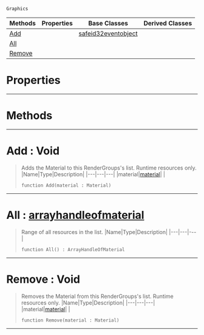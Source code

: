  `Graphics`

|Methods|Properties|Base Classes|Derived Classes|
|---|---|---|---|
|[ Add](https://github.com/dragonCASTjosh/PlasmaDocs/blob/master/code_reference/class_reference/materiallist.markdown#add-void)| |[safeid32eventobject](https://github.com/dragonCASTjosh/PlasmaDocs/blob/master/code_reference/class_reference/safeid32eventobject.markdown)| |
|[ All](https://github.com/dragonCASTjosh/PlasmaDocs/blob/master/code_reference/class_reference/materiallist.markdown#all-plasma-engine-document)| | | |
|[ Remove](https://github.com/dragonCASTjosh/PlasmaDocs/blob/master/code_reference/class_reference/materiallist.markdown#remove-void)| | | |


 #  Properties


---  
 #  Methods


---  
 #  Add : Void

> Adds the Material to this RenderGroups's list. Runtime resources only.
> |Name|Type|Description|
> |---|---|---|
> |material|[material](https://github.com/dragonCASTjosh/PlasmaDocs/blob/master/code_reference/class_reference/material.markdown)| |
> ``` lang=cpp, name=Lightning
> function Add(material : Material)
> ``` 


---  
 #  All : [arrayhandleofmaterial](https://github.com/dragonCASTjosh/PlasmaDocs/blob/master/code_reference/class_reference/arrayhandleofmaterial.markdown)

> Range of all resources in the list.
> |Name|Type|Description|
> |---|---|---|
> ``` lang=cpp, name=Lightning
> function All() : ArrayHandleOfMaterial
> ``` 


---  
 #  Remove : Void

> Removes the Material from this RenderGroups's list. Runtime resources only.
> |Name|Type|Description|
> |---|---|---|
> |material|[material](https://github.com/dragonCASTjosh/PlasmaDocs/blob/master/code_reference/class_reference/material.markdown)| |
> ``` lang=cpp, name=Lightning
> function Remove(material : Material)
> ``` 


---  
 

 